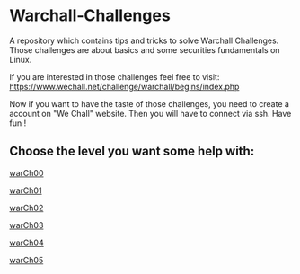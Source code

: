# Warchall-Challenges
A repository which contains tips and tricks to solve Warchall Challenges. Those challenges are about basics and some securities fundamentals on Linux.

If you are interested in those challenges feel free to visit: https://www.wechall.net/challenge/warchall/begins/index.php

Now if you want to have the taste of those challenges, you need to create a account on "We Chall" website. Then you will have to connect via ssh.
Have fun !

## Choose the level you want some help with:
[warCh00](https://github.com/Kiku-no-Jo/Warchall-Challenges/blob/main/warCh00.md)

[warCh01](https://github.com/Kiku-no-Jo/Warchall-Challenges/blob/main/warCh01.md)

[warCh02](https://github.com/Kiku-no-Jo/Warchall-Challenges/blob/main/warCh02.md)

[warCh03](https://github.com/Kiku-no-Jo/Warchall-Challenges/blob/main/warCh03.md)

[warCh04](https://github.com/Kiku-no-Jo/Warchall-Challenges/blob/main/warCh04.md)

[warCh05](https://github.com/Kiku-no-Jo/Warchall-Challenges/blob/main/warCh05.md)
